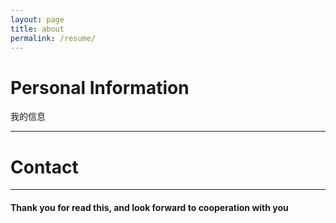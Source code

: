 ```yaml
---
layout: page
title: about
permalink: /resume/
---
```


# Personal Information
我的信息

---

# Contact


---



#### Thank you for read this, and look forward to cooperation with you



